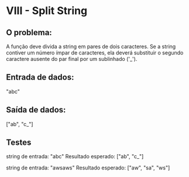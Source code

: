 # VIII - Split String

## O problema:  

A função deve divida a string em pares de dois caracteres. Se a string contiver um número ímpar de caracteres, ela deverá substituir o segundo caractere ausente do par final por um sublinhado ('_').

## Entrada de dados:

"abc"

## Saída de dados:

["ab", "c_"]


## Testes

string de entrada: "abc"
Resultado esperado: ["ab", "c_"]

string de entrada: "awsaws"
Resultado esperado: ["aw", "sa", "ws"]
